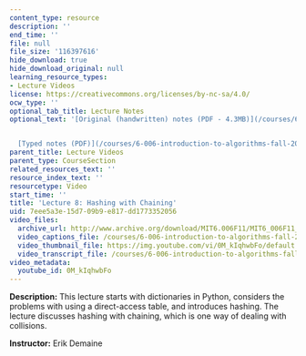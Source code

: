```yaml
---
content_type: resource
description: ''
end_time: ''
file: null
file_size: '116397616'
hide_download: true
hide_download_original: null
learning_resource_types:
- Lecture Videos
license: https://creativecommons.org/licenses/by-nc-sa/4.0/
ocw_type: ''
optional_tab_title: Lecture Notes
optional_text: '[Original (handwritten) notes (PDF - 4.3MB)](/courses/6-006-introduction-to-algorithms-fall-2011/resources/mit6_006f11_lec08_orig)


  [Typed notes (PDF)](/courses/6-006-introduction-to-algorithms-fall-2011/resources/mit6_006f11_lec08)'
parent_title: Lecture Videos
parent_type: CourseSection
related_resources_text: ''
resource_index_text: ''
resourcetype: Video
start_time: ''
title: 'Lecture 8: Hashing with Chaining'
uid: 7eee5a3e-15d7-09b9-e817-dd1773352056
video_files:
  archive_url: http://www.archive.org/download/MIT6.006F11/MIT6_006F11_lec08_300k.mp4
  video_captions_file: /courses/6-006-introduction-to-algorithms-fall-2011/aa3effa97bbb5a6ea62cabb4a3de0f1e_0M_kIqhwbFo.vtt
  video_thumbnail_file: https://img.youtube.com/vi/0M_kIqhwbFo/default.jpg
  video_transcript_file: /courses/6-006-introduction-to-algorithms-fall-2011/d70981f6772f565f0919bb1a31b57142_0M_kIqhwbFo.pdf
video_metadata:
  youtube_id: 0M_kIqhwbFo
---
```

**Description:** This lecture starts with dictionaries in Python, considers the problems with using a direct-access table, and introduces hashing. The lecture discusses hashing with chaining, which is one way of dealing with collisions.

**Instructor:** Erik Demaine